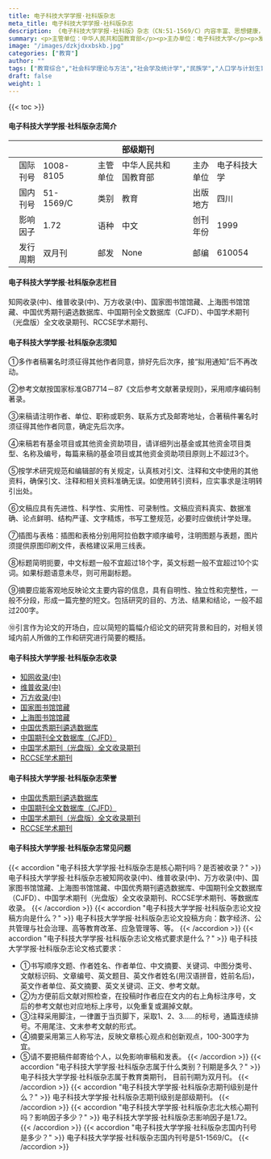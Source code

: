 ```yaml
---
title: 电子科技大学学报·社科版杂志
meta_title: 电子科技大学学报·社科版杂志
description: 《电子科技大学学报·社科版》杂志（CN:51-1569/C）内容丰富、思想健康，1999年创刊，目前以双月刊形式发行，刊物对外积极扩大宣传，致力于提高杂志质量与影响。本刊坚持以马克思主义、毛泽东思想、邓小平理论和“三个代表”重要思想为指导，以弘扬人文精神、推动学术研究为己任，旨在探讨社会主义现代化建设和改革开放中的教育、管理、经济、法律、文化等领域的重大现实问题，为我国社会科学领域的学术研究和理论创新提供交流平台。 作为电子科技大学的学术窗口，本刊坚持开放的办刊理念，以质量为本，突出学术性、前瞻性、创新性，注重发表具有理论深度和实践价值的研究成果。内容涵盖哲学、经济学、法学、教育学、文学、历史学等多个社会科学领域，特色栏目包括“社会主义核心价值观与文化建设”“智慧社会治理与公共政策”“网络空间安全与信息法治”等，紧密围绕国家发展战略，服务于社会科学理论创新和新型智库建设。 编辑团队由具有深厚学术背景和丰富实践经验的专家、学者组成，他们通过精心的选题策划和严格的审稿流程，确保了杂志内容的权威性、专业性和可读性。总的来说，《电子科技大学学报·社科版》是一本服务于社会科学研究者的专业期刊，它通过发布高质量的研究论文，为推动我国社会科学的进步和知识更新发挥了重要作用。
summary: <p>主管单位：中华人民共和国教育部</p><p>主办单位：电子科技大学</p><p>发行级别：部级期刊</p><p>发行周期：双月刊</p>
image: "/images/dzkjdxxbskb.jpg"
categories: ["教育"]
author: ""
tags: ["教育综合","社会科学理论与方法","社会学及统计学","民族学","人口学与计划生育","人才学与劳动科学","教育理论与教育管理","学前教育","初等教育","中等教育","高等教育","职业教育","成人教育与特殊教育","体育",]
draft: false
weight: 1
---
```


{{< toc >}}

#### 电子科技大学学报·社科版杂志简介
|               |                               |               | 部级期刊        |               |                           |
| ------------: | :---------------------------- | ------------: | :---------------------------- | ------------: | :------------------------ |
| 国际刊号      | 1008-8105   | 主管单位      | 中华人民共和国教育部     | 主办单位      | 电子科技大学     |
| 国内刊号      | 51-1569/C        | 类别          | 教育       | 出版地方      | 四川           |
| 影响因子      | 1.72        | 语种          | 中文             | 创刊年份      | 1999    |
| 发行周期      | 双月刊    | 邮发          | None              | 邮编          | 610054      |

#### 电子科技大学学报·社科版杂志栏目
<span>知网收录(中)</span>、<span>维普收录(中)</span>、<span>万方收录(中)</span>、<span>国家图书馆馆藏</span>、<span>上海图书馆馆藏</span>、<span>中国优秀期刊遴选数据库</span>、<span>中国期刊全文数据库（CJFD）</span>、<span>中国学术期刊（光盘版）全文收录期刊</span>、<span>RCCSE学术期刊</span>、

#### 电子科技大学学报·社科版杂志须知
<p><p>
	①多作者稿署名时须征得其他作者同意，排好先后次序，接“拟用通知”后不再改动。
</p><p>
	②参考文献按国家标准GB7714－87《文后参考文献著录规则》，采用顺序编码制著录。
</p><p>
	③来稿请注明作者、单位、职称或职务、联系方式及邮寄地址，合著稿件署名时须征得其他作者同意，确定先后次序。
</p><p>
	④来稿若有基金项目或其他资金资助项目，请详细列出基金或其他资金项目类型、名称及编号，每篇来稿的基金项目或其他资金资助项目原则上不超过3个。
</p><p>
	⑤按学术研究规范和编辑部的有关规定，认真核对引文、注释和文中使用的其他资料，确保引文、注释和相关资料准确无误。如使用转引资料，应实事求是注明转引出处。
</p><p>
	⑥文稿应具有先进性、科学性、实用性、可录制性。文稿应资料真实、数据准确、论点鲜明、结构严谨、文字精炼，书写工整规范，必要时应做统计学处理。
</p><p>
	⑦插图与表格：插图和表格分别用阿拉伯数字顺序编号，注明图题与表题，图片须提供原图印刷文件，表格建议采用三线表。
</p><p>
	⑧标题简明扼要，中文标题一般不宜超过18个字，英文标题一般不宜超过10个实词。如果标题语意未尽，则可用副标题。
</p><p>
	⑨摘要应能客观地反映论文主要内容的信息，具有自明性、独立性和完整性，一般不分段，形成一篇完整的短文。包括研究的目的、方法、结果和结论，一般不超过200字。
</p><p>
	⑩引言作为论文的开场白，应以简短的篇幅介绍论文的研究背景和目的，对相关领域内前人所做的工作和研究进行简要的概括。
</p></p>


#### 电子科技大学学报·社科版杂志收录
<ul>
    <li class="inline-block">
        <a class="bg-theme-light hover:bg-primary dark:bg-darkmode-theme-light dark:hover:bg-darkmode-primary dark:hover:text-dark m-1 block rounded px-3 py-1 hover:text-white" href="#电子科技大学学报·社科版杂志收录">
        知网收录(中)
        </a>
    </li>
    <li class="inline-block">
        <a class="bg-theme-light hover:bg-primary dark:bg-darkmode-theme-light dark:hover:bg-darkmode-primary dark:hover:text-dark m-1 block rounded px-3 py-1 hover:text-white" href="#电子科技大学学报·社科版杂志收录">
        维普收录(中)
        </a>
    </li>
    <li class="inline-block">
        <a class="bg-theme-light hover:bg-primary dark:bg-darkmode-theme-light dark:hover:bg-darkmode-primary dark:hover:text-dark m-1 block rounded px-3 py-1 hover:text-white" href="#电子科技大学学报·社科版杂志收录">
        万方收录(中)
        </a>
    </li>
    <li class="inline-block">
        <a class="bg-theme-light hover:bg-primary dark:bg-darkmode-theme-light dark:hover:bg-darkmode-primary dark:hover:text-dark m-1 block rounded px-3 py-1 hover:text-white" href="#电子科技大学学报·社科版杂志收录">
        国家图书馆馆藏
        </a>
    </li>
    <li class="inline-block">
        <a class="bg-theme-light hover:bg-primary dark:bg-darkmode-theme-light dark:hover:bg-darkmode-primary dark:hover:text-dark m-1 block rounded px-3 py-1 hover:text-white" href="#电子科技大学学报·社科版杂志收录">
        上海图书馆馆藏
        </a>
    </li>
    <li class="inline-block">
        <a class="bg-theme-light hover:bg-primary dark:bg-darkmode-theme-light dark:hover:bg-darkmode-primary dark:hover:text-dark m-1 block rounded px-3 py-1 hover:text-white" href="#电子科技大学学报·社科版杂志收录">
        中国优秀期刊遴选数据库
        </a>
    </li>
    <li class="inline-block">
        <a class="bg-theme-light hover:bg-primary dark:bg-darkmode-theme-light dark:hover:bg-darkmode-primary dark:hover:text-dark m-1 block rounded px-3 py-1 hover:text-white" href="#电子科技大学学报·社科版杂志收录">
        中国期刊全文数据库（CJFD）
        </a>
    </li>
    <li class="inline-block">
        <a class="bg-theme-light hover:bg-primary dark:bg-darkmode-theme-light dark:hover:bg-darkmode-primary dark:hover:text-dark m-1 block rounded px-3 py-1 hover:text-white" href="#电子科技大学学报·社科版杂志收录">
        中国学术期刊（光盘版）全文收录期刊
        </a>
    </li>
    <li class="inline-block">
        <a class="bg-theme-light hover:bg-primary dark:bg-darkmode-theme-light dark:hover:bg-darkmode-primary dark:hover:text-dark m-1 block rounded px-3 py-1 hover:text-white" href="#电子科技大学学报·社科版杂志收录">
        RCCSE学术期刊
        </a>
    </li>
</ul>



#### 电子科技大学学报·社科版杂志荣誉
<ul>
    <li class="inline-block">
        <a class="bg-theme-light hover:bg-primary dark:bg-darkmode-theme-light dark:hover:bg-darkmode-primary dark:hover:text-dark m-1 block rounded px-3 py-1 hover:text-white" href="#电子科技大学学报·社科版杂志荣誉">
        中国优秀期刊遴选数据库
        </a>
    </li>
    <li class="inline-block">
        <a class="bg-theme-light hover:bg-primary dark:bg-darkmode-theme-light dark:hover:bg-darkmode-primary dark:hover:text-dark m-1 block rounded px-3 py-1 hover:text-white" href="#电子科技大学学报·社科版杂志荣誉">
        中国期刊全文数据库（CJFD）
        </a>
    </li>
    <li class="inline-block">
        <a class="bg-theme-light hover:bg-primary dark:bg-darkmode-theme-light dark:hover:bg-darkmode-primary dark:hover:text-dark m-1 block rounded px-3 py-1 hover:text-white" href="#电子科技大学学报·社科版杂志荣誉">
        中国学术期刊（光盘版）全文收录期刊
        </a>
    </li>
    <li class="inline-block">
        <a class="bg-theme-light hover:bg-primary dark:bg-darkmode-theme-light dark:hover:bg-darkmode-primary dark:hover:text-dark m-1 block rounded px-3 py-1 hover:text-white" href="#电子科技大学学报·社科版杂志荣誉">
        RCCSE学术期刊
        </a>
    </li>
</ul>












#### 电子科技大学学报·社科版杂志常见问题
{{< accordion "电子科技大学学报·社科版杂志是核心期刊吗？是否被收录？" >}}
电子科技大学学报·社科版杂志被知网收录(中)、维普收录(中)、万方收录(中)、国家图书馆馆藏、上海图书馆馆藏、中国优秀期刊遴选数据库、中国期刊全文数据库（CJFD）、中国学术期刊（光盘版）全文收录期刊、RCCSE学术期刊、等数据库收录。
{{< /accordion >}}
{{< accordion "电子科技大学学报·社科版杂志论文投稿方向是什么？" >}}
电子科技大学学报·社科版杂志论文投稿方向：数字经济、公共管理与社会治理、高等教育改革、应急管理等、等。
{{< /accordion >}}
{{< accordion "电子科技大学学报·社科版杂志论文格式要求是什么？" >}}
电子科技大学学报·社科版杂志论文格式要求：
- ①书写顺序文题、作者姓名、作者单位、中文摘要、关键词、中图分类号、文献标识码、文章编号、英文题目、英文作者姓名(用汉语拼音，姓前名后)，英文作者单位、英文摘要、英文关键词、正文、参考文献。
- ②为方便前后文献对照检查，在投稿时作者应在文内的右上角标注序号，文后的参考文献也对应地标上序号，以免重复或漏掉文献。
- ③注释采用脚注，一律置于当页脚下，采取1、2、3……的标号，通篇连续排号。不用尾注、文末参考文献的形式。
- ④摘要采用第三人称写法，反映文章核心观点和创新观点，100-300字为宜。
- ⑤请不要把稿件邮寄给个人，以免影响审稿和发表。
{{< /accordion >}}
{{< accordion "电子科技大学学报·社科版杂志属于什么类别？刊期是多久？" >}}
电子科技大学学报·社科版杂志属于教育类期刊， 目前刊期为双月刊。
{{< /accordion >}}
{{< accordion "电子科技大学学报·社科版杂志期刊级别是什么？" >}}
电子科技大学学报·社科版杂志期刊级别是部级期刊。
{{< /accordion >}}
{{< accordion "电子科技大学学报·社科版杂志北大核心期刊吗？影响因子多少？" >}}
电子科技大学学报·社科版杂志影响因子是1.72。
{{< /accordion >}}
{{< accordion "电子科技大学学报·社科版杂志国内刊号是多少？" >}}
电子科技大学学报·社科版杂志国内刊号是51-1569/C。
{{< /accordion >}}
